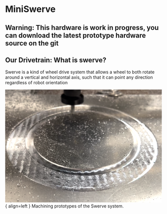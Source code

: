 # MiniSwerve

## Warning: This hardware is work in progress, you can download the latest prototype hardware source on the git


## Our Drivetrain: What is swerve?
Swerve is a kind of wheel drive system that allows a wheel to both rotate around a vertical and horizontal axis, such that it can point any direction regardless of robot orientation

![MachiningSwerve](assets/swervemachinepic1.png){ align=left }
Machining prototypes of the Swerve system. 